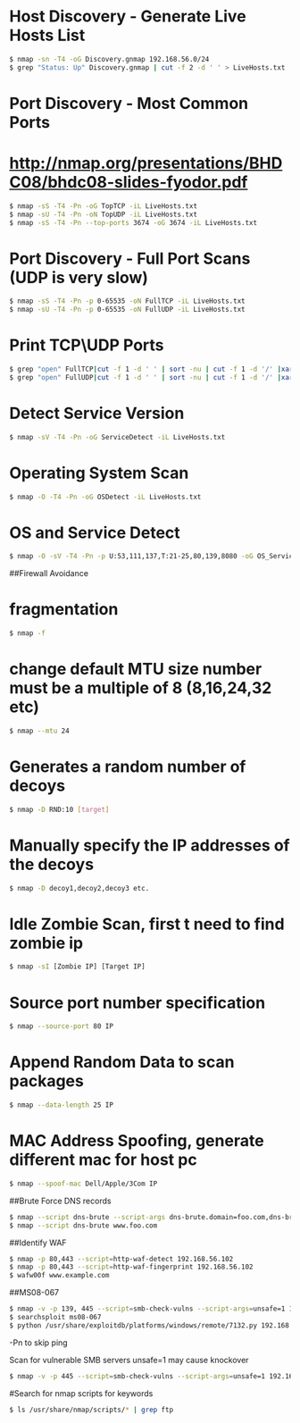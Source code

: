 # Host Discovery - Generate Live Hosts List
```sh
$ nmap -sn -T4 -oG Discovery.gnmap 192.168.56.0/24
$ grep "Status: Up" Discovery.gnmap | cut -f 2 -d ' ' > LiveHosts.txt
```

# Port Discovery - Most Common Ports
# http://nmap.org/presentations/BHDC08/bhdc08-slides-fyodor.pdf
```sh
$ nmap -sS -T4 -Pn -oG TopTCP -iL LiveHosts.txt
$ nmap -sU -T4 -Pn -oN TopUDP -iL LiveHosts.txt
$ nmap -sS -T4 -Pn --top-ports 3674 -oG 3674 -iL LiveHosts.txt
```

# Port Discovery - Full Port Scans (UDP is very slow)
```sh
$ nmap -sS -T4 -Pn -p 0-65535 -oN FullTCP -iL LiveHosts.txt
$ nmap -sU -T4 -Pn -p 0-65535 -oN FullUDP -iL LiveHosts.txt
```

# Print TCP\UDP Ports
```sh
$ grep "open" FullTCP|cut -f 1 -d ' ' | sort -nu | cut -f 1 -d '/' |xargs | sed 's/ /,/g'|awk '{print "T:"$0}'
$ grep "open" FullUDP|cut -f 1 -d ' ' | sort -nu | cut -f 1 -d '/' |xargs | sed 's/ /,/g'|awk '{print "U:"$0}'
```

# Detect Service Version
```sh
$ nmap -sV -T4 -Pn -oG ServiceDetect -iL LiveHosts.txt
```

# Operating System Scan
```sh
$ nmap -O -T4 -Pn -oG OSDetect -iL LiveHosts.txt
```

# OS and Service Detect
```sh
$ nmap -O -sV -T4 -Pn -p U:53,111,137,T:21-25,80,139,8080 -oG OS_Service_Detect -iL LiveHosts.txt
```

##Firewall Avoidance


# fragmentation
```sh
$ nmap -f
```

# change default MTU size number must be a multiple of 8 (8,16,24,32 etc)
```sh
$ nmap --mtu 24
```

# Generates a random number of decoys
```sh
$ nmap -D RND:10 [target]
```

# Manually specify the IP addresses of the decoys
```sh
$ nmap -D decoy1,decoy2,decoy3 etc.
```

# Idle Zombie Scan, first t need to find zombie ip
```sh
$ nmap -sI [Zombie IP] [Target IP]
```

# Source port number specification
```sh
$ nmap --source-port 80 IP
```

# Append Random Data to scan packages
```sh
$ nmap --data-length 25 IP
```

# MAC Address Spoofing, generate different mac for host pc
```sh
$ nmap --spoof-mac Dell/Apple/3Com IP
```

##Brute Force DNS records

```sh
$ nmap --script dns-brute --script-args dns-brute.domain=foo.com,dns-brute.threads=6,dns-brute.hostlist=./hostfile.txt,newtargets -sS -p 80
$ nmap --script dns-brute www.foo.com
```

##Identify WAF

```sh
$ nmap -p 80,443 --script=http-waf-detect 192.168.56.102
$ nmap -p 80,443 --script=http-waf-fingerprint 192.168.56.102
$ wafw00f www.example.com
```

##MS08-067

```sh
$ nmap -v -p 139, 445 --script=smb-check-vulns --script-args=unsafe=1 192.168.31.205
$ searchsploit ms08-067
$ python /usr/share/exploitdb/platforms/windows/remote/7132.py 192.168.31.205 1
```



-Pn to skip ping 


Scan for vulnerable SMB servers unsafe=1 may cause knockover

```sh
$ nmap -v -p 445 --script=smb-check-vulns --script-args=unsafe=1 192.168.1.X
```

#Search for nmap scripts for keywords
```sh
$ ls /usr/share/nmap/scripts/* | grep ftp
```
